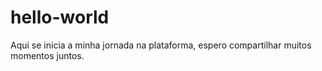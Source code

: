 # hello-world

Aqui se inicia a minha jornada na plataforma, espero compartilhar muitos momentos juntos.
